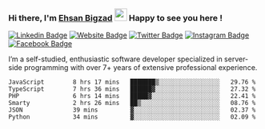 ### Hi there, I'm <a href="https://teamartisans.com" target="_blank">Ehsan Bigzad</a> <img src="https://media.giphy.com/media/hvRJCLFzcasrR4ia7z/giphy.gif" width="25px"> Happy to see you here !

[![Linkedin Badge](https://img.shields.io/badge/-LinkedIn-0e76a8?style=flat-square&logo=Linkedin&logoColor=white)](https://linkedin.com/in/EhsanBigzad)
[![Website Badge](https://img.shields.io/badge/Website-3b5998?style=flat-square&logo=google-chrome&logoColor=white)](#)
[![Twitter Badge](https://img.shields.io/badge/-Twitter-00acee?style=flat-square&logo=Twitter&logoColor=white)](https://twitter.com/EhsanBigzad)
[![Instagram Badge](https://img.shields.io/badge/-Instagram-e4405f?style=flat-square&logo=Instagram&logoColor=white)](https://instagram.com/ehsanbigzad/)
[![Facebook Badge](https://img.shields.io/badge/-Facebook-0088cc?style=flat-square&logo=Facebook&logoColor=white)](https://facebook.com/EhsanBigzad7)

I’m a self-studied, enthusiastic software developer specialized in server-side programming with over 7+ years of extensive professional experience.

<!--START_SECTION:waka-->

```text
JavaScript        8 hrs 17 mins   ███████▒░░░░░░░░░░░░░░░░░   29.76 %
TypeScript        7 hrs 36 mins   ██████▓░░░░░░░░░░░░░░░░░░   27.32 %
PHP               6 hrs 14 mins   █████▓░░░░░░░░░░░░░░░░░░░   22.41 %
Smarty            2 hrs 26 mins   ██▒░░░░░░░░░░░░░░░░░░░░░░   08.76 %
JSON              39 mins         ▓░░░░░░░░░░░░░░░░░░░░░░░░   02.37 %
Python            34 mins         ▓░░░░░░░░░░░░░░░░░░░░░░░░   02.09 %
```

<!--END_SECTION:waka-->
